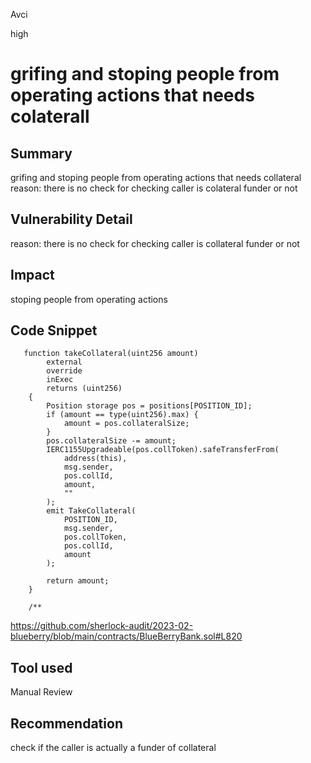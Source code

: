 Avci

high

# grifing and stoping people from operating actions that needs colaterall

## Summary
grifing and stoping people from operating actions that needs collateral reason: there is no check for  checking caller is colateral funder or not
## Vulnerability Detail
reason: there is no check for  checking caller is collateral funder or not
## Impact
 stoping people from operating actions 
## Code Snippet
```solidity
   function takeCollateral(uint256 amount)
        external
        override
        inExec
        returns (uint256)
    {
        Position storage pos = positions[POSITION_ID];
        if (amount == type(uint256).max) {
            amount = pos.collateralSize;
        }
        pos.collateralSize -= amount;
        IERC1155Upgradeable(pos.collToken).safeTransferFrom(
            address(this),
            msg.sender,
            pos.collId,
            amount,
            ""
        );
        emit TakeCollateral(
            POSITION_ID,
            msg.sender,
            pos.collToken,
            pos.collId,
            amount
        );

        return amount;
    }

    /**
```
https://github.com/sherlock-audit/2023-02-blueberry/blob/main/contracts/BlueBerryBank.sol#L820
## Tool used

Manual Review

## Recommendation
check if the caller is actually a funder of collateral